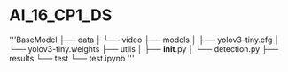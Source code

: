 # AI_16_CP1_DS

'''BaseModel
├── data
│   └── video
├── models
│   ├── yolov3-tiny.cfg
│   └── yolov3-tiny.weights
├── utils
│   ├── __init__.py
│   └── detection.py
├── results
└── test
    └── test.ipynb
'''
